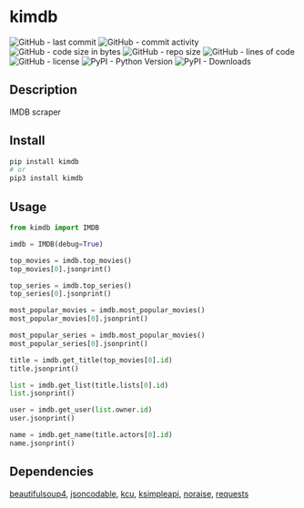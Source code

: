 # kimdb

![GitHub - last commit](https://img.shields.io/github/last-commit/kkristof200/py_imdb?style=flat-square) ![GitHub - commit activity](https://img.shields.io/github/commit-activity/m/kkristof200/py_imdb?style=flat-square) ![GitHub - code size in bytes](https://img.shields.io/github/languages/code-size/kkristof200/py_imdb?style=flat-square) ![GitHub - repo size](https://img.shields.io/github/repo-size/kkristof200/py_imdb?style=flat-square) ![GitHub - lines of code](https://img.shields.io/tokei/lines/github/kkristof200/py_imdb?style=flat-square) ![GitHub - license](https://img.shields.io/github/license/kkristof200/py_imdb?style=flat-square) ![PyPI - Python Version](https://img.shields.io/pypi/pyversions/kimdb?logo=pypi&style=flat-square) ![PyPI - Downloads](https://img.shields.io/pypi/dm/kimdb?logo=pypi&style=flat-square)

## Description

IMDB scraper

## Install

~~~~bash
pip install kimdb
# or
pip3 install kimdb
~~~~

## Usage

~~~~python
from kimdb import IMDB

imdb = IMDB(debug=True)

top_movies = imdb.top_movies()
top_movies[0].jsonprint()

top_series = imdb.top_series()
top_series[0].jsonprint()

most_popular_movies = imdb.most_popular_movies()
most_popular_movies[0].jsonprint()

most_popular_series = imdb.most_popular_movies()
most_popular_series[0].jsonprint()

title = imdb.get_title(top_movies[0].id)
title.jsonprint()

list = imdb.get_list(title.lists[0].id)
list.jsonprint()

user = imdb.get_user(list.owner.id)
user.jsonprint()

name = imdb.get_name(title.actors[0].id)
name.jsonprint()
~~~~ 

## Dependencies

[beautifulsoup4](https://pypi.org/project/beautifulsoup4), [jsoncodable](https://pypi.org/project/jsoncodable), [kcu](https://pypi.org/project/kcu), [ksimpleapi](https://pypi.org/project/ksimpleapi), [noraise](https://pypi.org/project/noraise), [requests](https://pypi.org/project/requests)
